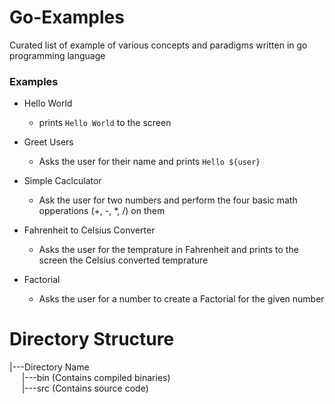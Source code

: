# Go-Examples
Curated list of example of various concepts and paradigms written in go programming language

### Examples
- Hello World
    - prints `Hello World` to the screen

- Greet Users
    - Asks the user for their name and prints `Hello ${user}`

- Simple Caclculator
    - Ask the user for two numbers and perform the four basic math opperations (+, -, *, /) on them

- Fahrenheit to Celsius Converter
    - Asks the user for the temprature in Fahrenheit and prints to the screen the Celsius converted temprature

- Factorial
    - Asks the user for a number to create a Factorial for the given number

# Directory Structure
|---Directory Name  
&nbsp;&nbsp;&nbsp;&nbsp; |---bin (Contains compiled binaries)  
&nbsp;&nbsp;&nbsp;&nbsp; |---src (Contains source code)  
